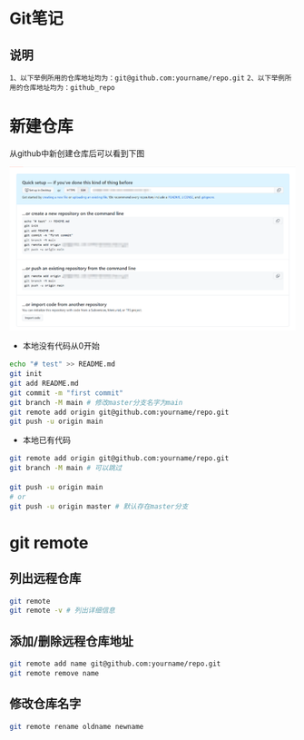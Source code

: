 # Git笔记
## 说明
`1、以下举例所用的仓库地址均为：git@github.com:yourname/repo.git`
`2、以下举例所用的仓库地址均为：github_repo`


# 新建仓库
从github中新创建仓库后可以看到下图

![](../.vuepress/public/images/img/tool_git_001.png)
- 本地没有代码从0开始
```bash
echo "# test" >> README.md
git init
git add README.md
git commit -m "first commit"
git branch -M main # 修改master分支名字为main
git remote add origin git@github.com:yourname/repo.git
git push -u origin main
```

- 本地已有代码
```bash
git remote add origin git@github.com:yourname/repo.git
git branch -M main # 可以跳过

git push -u origin main
# or
git push -u origin master # 默认存在master分支
```

# git remote
## 列出远程仓库
```bash
git remote
git remote -v # 列出详细信息
```

## 添加/删除远程仓库地址
```bash
git remote add name git@github.com:yourname/repo.git
git remote remove name
```

## 修改仓库名字
```bash
git remote rename oldname newname
```